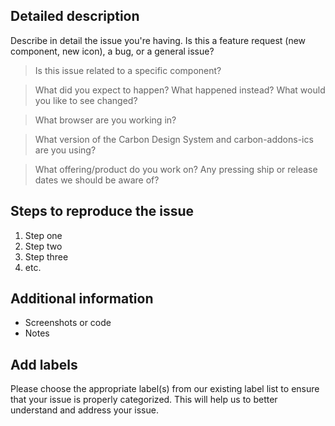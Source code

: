 <!-- Feel free to remove sections that aren't relevant.

## Title line template: [Title]: Brief description

-->

## Detailed description

Describe in detail the issue you're having. Is this a feature request (new component, new icon), a bug, or a general issue?

> Is this issue related to a specific component?

> What did you expect to happen? What happened instead? What would you like to see changed?

> What browser are you working in?

> What version of the Carbon Design System and carbon-addons-ics are you using?

> What offering/product do you work on? Any pressing ship or release dates we should be aware of?

## Steps to reproduce the issue

1.  Step one
2.  Step two
3.  Step three
4.  etc.

## Additional information

* Screenshots or code
* Notes

## Add labels

Please choose the appropriate label(s) from our existing label list to ensure that your issue is properly categorized. This will help us to better understand and address your issue.
